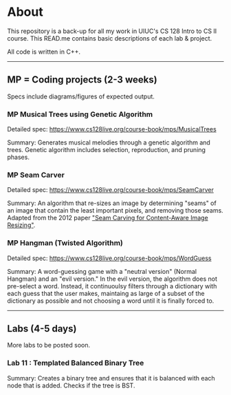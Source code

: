 # About

This repository is a back-up for all my work in UIUC's CS 128 Intro to CS II course. This READ.me contains basic descriptions of each lab & project. 

All code is written in C++. 

--------------------------------------------------------------------------------------------------------------------------------------------------------------------------------------------------------


##  MP = Coding projects (2-3 weeks) 
Specs include diagrams/figures of expected output.

### MP Musical Trees using Genetic Algorithm
Detailed spec: https://www.cs128live.org/course-book/mps/MusicalTrees

Summary: Generates musical melodies through a genetic algorithm and trees. Genetic algorithm includes selection, reproduction, and pruning phases. 

### MP Seam Carver
Detailed spec: https://www.cs128live.org/course-book/mps/SeamCarver

Summary: An algorithm that re-sizes an image by determining "seams" of an image that contain the least important pixels, and removing those seams. Adapted from the 2012 paper ["Seam Carving for Content-Aware Image Resizing"](https://perso.crans.org/frenoy/matlab2012/seamcarving.pdf). 

### MP Hangman (Twisted Algorithm)
Detailed spec: https://www.cs128live.org/course-book/mps/WordGuess

Summary: A word-guessing game with a "neutral version" (Normal Hangman) and an "evil version." In the evil version, the algorithm does not pre-select a word. Instead, it continuoulsy filters through a dictionary with each guess that the user makes, maintaing as large of a subset of the dictionary as possible and not choosing a word until it is finally forced to. 

--------------------------------------------------------------------------------------------------------------------------------------------------------------------------------------------------------

## Labs (4-5 days) 
More labs to be posted soon. 

### Lab 11 : Templated Balanced Binary Tree 
Summary: Creates a binary tree and ensures that it is balanced with each node that is added. Checks if the tree is BST. 


